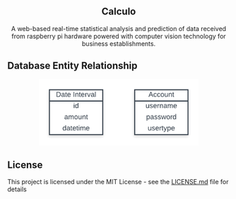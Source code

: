
<h2 align="center">Calculo</h2>

<p align="center">
    A web-based real-time statistical analysis and prediction of data received from raspberry pi hardware powered with computer vision technology for business establishments.
</p>

## Database Entity Relationship
<p align="center">
    <img src="docs/img/erd.png" height="150">
</p>

## License
This project is licensed under the MIT License - see the [LICENSE.md](LICENSE.md) file for details
